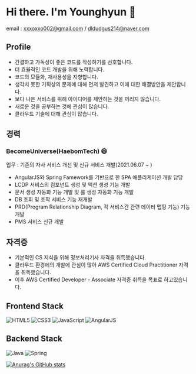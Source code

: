 # Hi there. I'm Younghyun 👋 
email : xxxoxxo002@gmail.com / dldudgus214@naver.com

<!--
**yhlee002/yhlee002** is a ✨ _special_ ✨ repository because its `README.md` (this file) appears on your GitHub profile.

Here are some ideas to get you started:

- 🔭 I’m currently working on ...
- 🌱 I’m currently learning ...
- 👯 I’m looking to collaborate on ...
- 🤔 I’m looking for help with ...
- 💬 Ask me about ...
- 📫 How to reach me: ...
- 😄 Pronouns: ...
- ⚡ Fun fact: ...
-->

## Profile
- 간결하고 가독성이 좋은 코드를 작성하기를 선호합니다.
- 더 효율적인 코드 개발을 위해 노력합니다.
- 코드의 모듈화, 재사용성을 지향합니다.
- 생각치 못한 기획상의 문제에 대해 먼저 발견하고 이에 대한 해결방안을 제안합니다.
- 보다 나은 서비스를 위해 아이디어를 제안하는 것을 꺼리지 않습니다.
- 새로운 것을 공부하는 것에 관심이 많습니다.
- 클라우드 기술에 대해 관심이 많습니다.

## 경력
### BecomeUniverse(HaebomTech) 😄
업무 : 기존의 자사 서비스 개선 및 신규 서비스 개발(2021.06.07 ~ )

- AngularJS와 Spring Famework를 기반으로 한 SPA 애플리케이션 개발 담당
- LCDP 서비스의 컴포넌트 생성 및 액션 생성 기능 개발
- 문서 생성 자동화 기능 개발 및 룰 생성 자동화 기능 개발
- DB 조회 및 조작 서비스 기능 재개발
- PRD(Program Relationship Diagram, 각 서비스간 관련 데이터 맵핑 기능) 기능 개발
- PMS 서비스 신규 개발

## 자격증
- 기본적인 CS 지식을 위해 정보처리기사 자격을 취득했습니다.
- 클라우드 환경에의 개발에 관심이 많아 AWS Certified Cloud Practitioner 자격을 취득했습니다.
- 이후 AWS Certified Developer - Associate 자격증 취득을 목표로 하고있습니다.

## Frontend Stack

<img alt="HTML5" src ="https://img.shields.io/badge/HTML5-E34F26.svg?&style=flat-square&logo=HTML5&logoColor=white"/> <img alt="CSS3" src ="https://img.shields.io/badge/CSS3-1572B6.svg?&style=flat-square&logo=CSS3&logoColor=white"/> <img alt="JavaScript" src ="https://img.shields.io/badge/JavaScript-F7DF1E.svg?&style=flat-square&logo=JavaScript&logoColor=white"/> <img alt="AngularJS" src ="https://img.shields.io/badge/AngularJS-E23237.svg?&style=flat-square&logo=AngularJS&logoColor=white"/>


## Backend Stack

<img alt="Java" src ="https://img.shields.io/badge/Java-007396.svg?&style=flat-square&logo=Java&logoColor=white"/> <img alt="Spring" src ="https://img.shields.io/badge/Spring-6DB33F.svg?&style=flat-square&logo=Spring&logoColor=white"/>

[![Anurag's GitHub stats](https://github-readme-stats.vercel.app/api?username=yhlee002)](https://github.com/anuraghazra/github-readme-stats)
